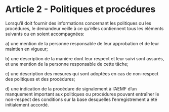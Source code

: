 # Article 2 - Politiques et procédures


Lorsqu’il doit fournir des informations concernant les politiques ou les procédures, le demandeur veille à ce qu’elles contiennent tous les éléments suivants ou en soient accompagnées:

a) une mention de la personne responsable de leur approbation et de leur maintien en vigueur;

b) une description de la manière dont leur respect et leur suivi sont assurés, et une mention de la personne responsable de cette tâche;

c) une description des mesures qui sont adoptées en cas de non-respect des politiques et des procédures;

d) une indication de la procédure de signalement à l’AEMF d’un manquement important aux politiques ou procédures pouvant entraîner le non-respect des conditions sur la base desquelles l’enregistrement a été initialement accordé.
